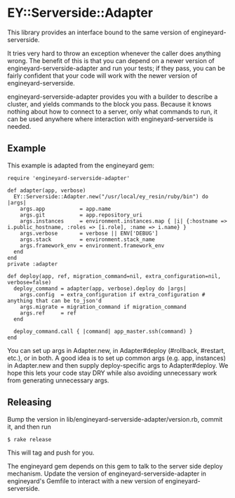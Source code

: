 EY::Serverside::Adapter
=======================

This library provides an interface bound to the same version of
engineyard-serverside.

It tries very hard to throw an exception whenever the caller does
anything wrong. The benefit of this is that you can depend on a newer
version of engineyard-serverside-adapter and run your tests; if they
pass, you can be fairly confident that your code will work with the
newer version of engineyard-serverside.

engineyard-serverside-adapter provides you with a builder to describe
a cluster, and yields commands to the block you pass. Because it knows
nothing about how to connect to a server, only what commands to run,
it can be used anywhere where interaction with engineyard-serverside
is needed.


Example
-------

This example is adapted from the engineyard gem:

    require 'engineyard-serverside-adapter'

    def adapter(app, verbose)
      EY::Serverside::Adapter.new("/usr/local/ey_resin/ruby/bin") do |args|
        args.app           = app.name
        args.git           = app.repository_uri
        args.instances     = environment.instances.map { |i| {:hostname => i.public_hostname, :roles => [i.role], :name => i.name} }
        args.verbose       = verbose || ENV['DEBUG']
        args.stack         = environment.stack_name
        args.framework_env = environment.framework_env
      end
    end
    private :adapter

    def deploy(app, ref, migration_command=nil, extra_configuration=nil, verbose=false)
      deploy_command = adapter(app, verbose).deploy do |args|
        args.config  = extra_configuration if extra_configuration # anything that can be to_json'd
        args.migrate = migration_command if migration_command
        args.ref     = ref
      end

      deploy_command.call { |command| app_master.ssh(command) }
    end

You can set up args in Adapter.new, in Adapter#deploy (#rollback,
 #restart, etc.), or in both. A good idea is to set up common args
(e.g. app, instances) in Adapter.new and then supply deploy-specific
args to Adapter#deploy. We hope this lets your code stay DRY while
also avoiding unnecessary work from generating unnecessary args.

Releasing
---------

Bump the version in lib/engineyard-serverside-adapter/version.rb, commit it, and then run

    $ rake release

This will tag and push for you.

The engineyard gem depends on this gem to talk to the server side deploy mechanism.
Update the version of engineyard-serverside-adapter in engineyard's Gemfile to
interact with a new version of engineyard-serverside.
